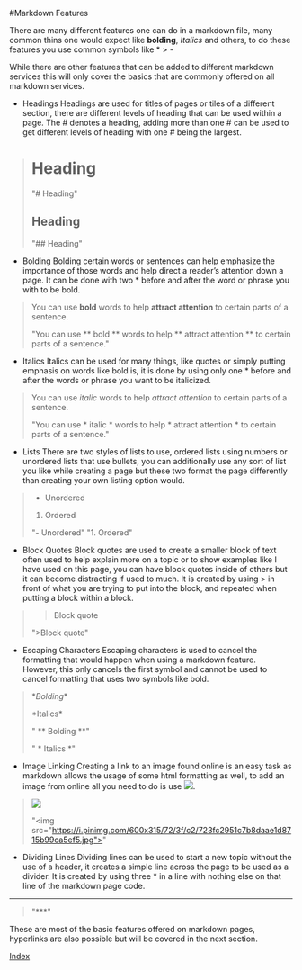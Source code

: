 #Markdown Features

There are many different features one can do in a markdown file, many common thins one would expect like **bolding**, *Italics* and others, to do these features you use common symbols like * > -

While there are other features that can be added to different markdown services this will only cover the basics that are commonly offered on all markdown services.

- Headings
Headings are used for titles of pages or tiles of a different section, there are different levels of heading that can be used within a page. The # denotes a heading, adding more than one # can be used to get different levels of heading with one # being the largest. 
> # Heading
> "# Heading"
> ## Heading
> "## Heading"

- Bolding
Bolding certain words or sentences can help emphasize the importance of those words and help direct a reader’s attention down a page. It can be done with two * before and after the word or phrase you with to be bold.
>You can use **bold** words to help **attract attention** to certain parts of a sentence.
>
>"You can use ** bold ** words to help ** attract attention ** to certain parts of a sentence."

- Italics
Italics can be used for many things, like quotes or simply putting emphasis on words like bold is, it is done by using only one * before and after the words or phrase you want to be italicized.
>You can use *italic* words to help *attract attention* to certain parts of a sentence.
>
>"You can use * italic * words to help * attract attention * to certain parts of a sentence."

- Lists
There are two styles of lists to use, ordered lists using numbers or unordered lists that use bullets, you can additionally use any sort of list you like while creating a page but these two format the page differently than creating your own listing option would.
>- Unordered
>1. Ordered
>
>"- Unordered"
>"1. Ordered"

- Block Quotes
Block quotes are used to create a smaller block of text often used to help explain more on a topic or to show examples like I have used on this page, you can have block quotes inside of others but it can become distracting if used to much. It is created by using > in front of what you are trying to put into the block, and repeated when putting a block within a block.
> >Block quote
> 
> ">Block quote"

- Escaping Characters
Escaping characters is used to cancel the formatting that would happen when using a markdown feature. However, this only cancels the first symbol and cannot be used to cancel formatting that uses two symbols like bold.

> \**Bolding**
> 
> \*Italics*
> 
> " \** Bolding **"
> 
>  " \* Italics *"
 

- Image Linking
Creating a link to an image found online is an easy task as markdown allows the usage of some html formatting as well, to add an image from online all you need to do is use <img src="url of the image you are trying to add">. 
> <img src="https://i.pinimg.com/600x315/72/3f/c2/723fc2951c7b8daae1d8715b99ca5ef5.jpg">
> 
> "\<img src="https://i.pinimg.com/600x315/72/3f/c2/723fc2951c7b8daae1d8715b99ca5ef5.jpg">"


- Dividing Lines
Dividing lines can be used to start a new topic without the use of a header, it creates a simple line across the page to be used as a divider. It is created by using three * in a line with nothing else on that line of the markdown page code.
***
> "***"


These are most of the basic features offered on markdown pages, hyperlinks are also possible but will be covered in the next section. 

[Index](https://github.com/MangoCannon/Final)

